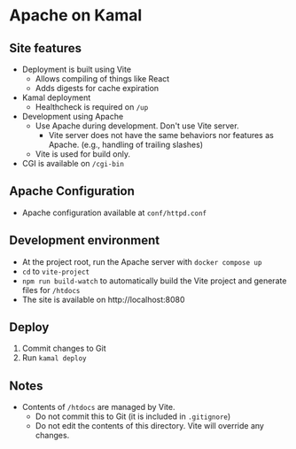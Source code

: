# Apache on Kamal

## Site features

* Deployment is built using Vite
  * Allows compiling of things like React
  * Adds digests for cache expiration
* Kamal deployment
  * Healthcheck is required on `/up` 
* Development using Apache
  * Use Apache during development. Don't use Vite server.
    * Vite server does not have the same behaviors nor features as Apache. (e.g., handling of trailing slashes)
  * Vite is used for build only.
* CGI is available on `/cgi-bin`

## Apache Configuration

* Apache configuration available at `conf/httpd.conf`

## Development environment

* At the project root, run the Apache server with `docker compose up`
* `cd` to `vite-project`
* `npm run build-watch` to automatically build the Vite project and generate files for `/htdocs`
* The site is available on http://localhost:8080

## Deploy

1. Commit changes to Git
2. Run `kamal deploy`

## Notes

* Contents of `/htdocs` are managed by Vite.
   * Do not commit this to Git (it is included in `.gitignore`)
   * Do not edit the contents of this directory. Vite will override any changes.

